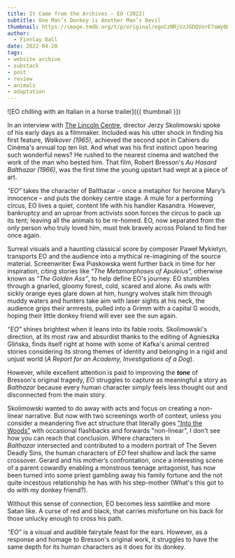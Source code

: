 ```yaml
---
title: It Came from the Archives – EO (2022)
subtitle: One Man’s Donkey is Another Man’s Devil
thumbnail: https://image.tmdb.org/t/p/original/egnCzNRjUzJGDQVorE7aWy0DFmi.jpg
author:
  - Finnlay Dall
date: 2022-04-20
tags:
- website archive
- substack
- post
- review
- animals
- adaptation
---
```

![EO chilling with an Italian in a horse trailer]({{ thumbnail }})

In an interview with [The Lincoln Centre](https://www.youtube.com/watch?v=MC3A6JrWlGQ), director Jerzy Skolimowski spoke of his early days as a filmmaker. Included was his utter shock in finding his first feature, *Walkover (1965)*, achieved the second spot in Cahiers du Cinéma's annual top ten list. And what was his first instinct upon hearing such wonderful news? He rushed to the nearest cinema and watched the work of the man who bested him. That film, Robert Bresson's *Au Hasard Balthazar (1966)*, was the first time the young upstart had wept at a piece of art.

*“EO”* takes the character of Balthazar – once a metaphor for heroine Mary’s innocence – and puts the donkey centre stage. A mule for a performing circus, EO lives a quiet, content life with his handler Kasandra. However, bankruptcy and an uproar from activists soon forces the circus to pack up its tent; leaving all the animals to be re-homed. EO, now separated from the only person who truly loved him, must trek bravely across Poland to find her once again.

Surreal visuals and a haunting classical score by composer Paweł Mykietyn, transports EO and the audience into a mythical re-imagining of the source material. Screenwriter Ewa Piaskowska went further back in time for her inspiration, citing stories like “*The Metamorphoses of Apuleius”,* otherwise known as “*The Golden Ass”*, to help define EO's journey. EO stumbles through a gnarled, gloomy forest, cold, scared and alone. As owls with sickly orange eyes glare down at him, hungry wolves stalk him through muddy waters and hunters take aim with laser sights at his neck, the audience grips their armrests, pulled into a Grimm with a capital G woods, hoping their little donkey friend will ever see the sun again.

*“EO”* shines brightest when it leans into its fable roots. Skolimowski's direction, at its most raw and absurdist thanks to the editing of Agnieszka Glińska, finds itself right at home with some of Kafka's animal centred stories considering its strong themes of identity and belonging in a rigid and unjust world (*A Report for an Academy, Investigations of a Dog*).

However, while excellent attention is paid to improving the ***tone*** of Bresson's original tragedy, *EO* struggles to capture as meaningful a story as *Balthazar* because every human character simply feels less thought out and disconnected from the main story.

Skolimowski wanted to do away with acts and focus on creating a non-linear narrative. But now with two screenings worth of context, unless you consider a meandering five act structure that literally goes ["Into the Woods”](https://www.johnyorkestory.com/about/the-book/) with occasional flashbacks and forwards "non-linear", I don't see how you can reach that conclusion. Where characters in *Balthazar* intersected and contributed to a modern portrait of The Seven Deadly Sins, the human characters of *EO* feel shallow and lack the same crossover. Gerard and his mother’s confrontation, once a interesting scene of a parent cowardly enabling a monstrous teenage antagonist, has now been turned into some priest gambling away his family fortune and the not quite incestous relationship he has with his step-mother (What's this got to do with my donkey friend?).

Without this sense of connection, EO becomes less saintlike and more Satan like. A curse of red and black, that carries misfortune on his back for those unlucky enough to cross his path.

*“EO”* is a visual and audible fairytale feast for the ears. However, as a response and homage to Bresson's original work, it struggles to have the same depth for its human characters as it does for its donkey.
